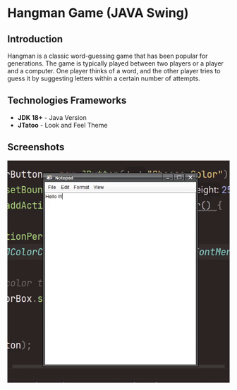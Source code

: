 <!--Project Name-->
<h1>Hangman Game (JAVA Swing)</h1>

<!--Introduction-->
<h2>Introduction</h2>
<p>Hangman is a classic word-guessing game that has been popular for generations. The game is typically played between two players or a player and a computer. One player thinks of a word, and the other player tries to guess it by suggesting letters within a certain number of attempts.

<!--Technologies/Frameworks-->
<h2>Technologies Frameworks</h2>
<ul>
  <li><b>JDK 18+</b> - Java Version</li>
  <li><b>JTatoo</b> - Look and Feel Theme</li>
</ul>



<!--Screenshots (GIFs/PNGs)-->
<h2>Screenshots</h2>
<p align="center">
  <img src="https://github.com/curadProgrammer/Java-Swing-Notepad-Text-Editor/blob/main/notepad-project.gif" alt="Project Demo">
</p>